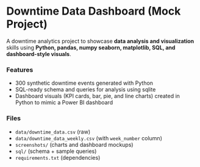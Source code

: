# Downtime Data Dashboard (Mock Project)

A downtime analytics project to showcase **data analysis and visualization** skills using **Python, pandas, numpy seaborn, matplotlib, SQL, and dashboard-style visuals**.

### Features

- 300 synthetic downtime events generated with Python
- SQL-ready schema and queries for analysis using sqlite
- Dashboard visuals (KPI cards, bar, pie, and line charts) created in Python to mimic a Power BI dashboard

### Files

- `data/downtime_data.csv` (raw)
- `data/downtime_data_weekly.csv` (with `week_number` column)
- `screenshots/` (charts and dashboard mockups)
- `sql/` (schema + sample queries)
- `requirements.txt` (dependencies)
